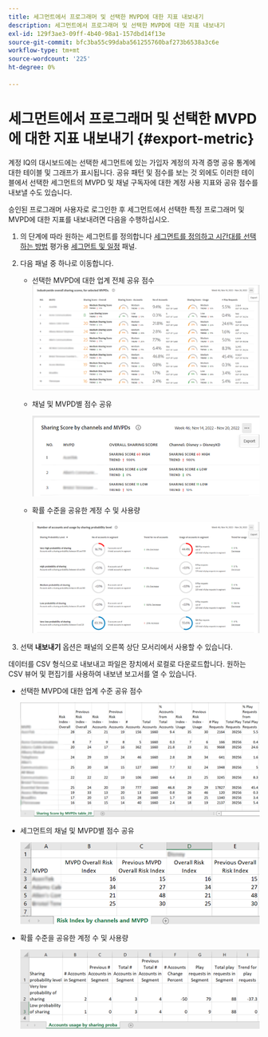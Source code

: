```yaml
---
title: 세그먼트에서 프로그래머 및 선택한 MVPD에 대한 지표 내보내기
description: 세그먼트에서 프로그래머 및 선택한 MVPD에 대한 지표 내보내기
exl-id: 129f3ae3-09ff-4b40-98a1-157dbd14f13e
source-git-commit: bfc3ba55c99daba561255760baf273b6538a3c6e
workflow-type: tm+mt
source-wordcount: '225'
ht-degree: 0%

---
```


# 세그먼트에서 프로그래머 및 선택한 MVPD에 대한 지표 내보내기 {#export-metric}

계정 IQ의 대시보드에는 선택한 세그먼트에 있는 가입자 계정의 자격 증명 공유 통계에 대한 테이블 및 그래프가 표시됩니다. 공유 패턴 및 점수를 보는 것 외에도 이러한 테이블에서 선택한 세그먼트의 MVPD 및 채널 구독자에 대한 계정 사용 지표와 공유 점수를 내보낼 수도 있습니다.

승인된 프로그래머 사용자로 로그인한 후 세그먼트에서 선택한 특정 프로그래머 및 MVPD에 대한 지표를 내보내려면 다음을 수행하십시오.

1. 의 단계에 따라 원하는 세그먼트를 정의합니다 [세그먼트를 정의하고 시간대를 선택하는 방법](/help/AccountIQ/howto-select-segment-timeframe.md) 평가용 [세그먼트 및 일정](/help/AccountIQ/segments-timeframe.md) 패널.

1. 다음 패널 중 하나로 이동합니다.

   * 선택한 MVPD에 대한 업계 전체 공유 점수
      ![](assets/ind-sharpanel-export-option.png)

   * 채널 및 MVPD별 점수 공유

      ![](assets/sharscorepanel-export-option.png)

   * 확률 수준을 공유한 계정 수 및 사용량

      ![](assets/usage-panel-export-option.png)

1. 선택 **내보내기** 옵션은 패널의 오른쪽 상단 모서리에서 사용할 수 있습니다.

데이터를 CSV 형식으로 내보내고 파일은 장치에서 로컬로 다운로드합니다. 원하는 CSV 뷰어 및 편집기를 사용하여 내보낸 보고서를 열 수 있습니다.

* 선택한 MVPD에 대한 업계 수준 공유 점수

   ![](assets/export-ind-sharing-score.png)

* 세그먼트의 채널 및 MVPD별 점수 공유

   ![](assets/export-risk-index-by-mvpdchannels.png)

* 확률 수준을 공유한 계정 수 및 사용량

   ![](assets/export-acc-usage.png)

